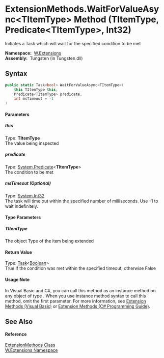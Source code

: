 ExtensionMethods.WaitForValueAsync&lt;TItemType> Method (TItemType, Predicate&lt;TItemType>, Int32)
===================================================================================================
   Initiates a Task which will wait for the specified condition to be met

  **Namespace:**  [W.Extensions][1]  
  **Assembly:**  Tungsten (in Tungsten.dll)

Syntax
------

```csharp
public static Task<bool> WaitForValueAsync<TItemType>(
	this TItemType this,
	Predicate<TItemType> predicate,
	int msTimeout = -1
)

```

#### Parameters

##### *this*
Type: **TItemType**  
The value being inspected

##### *predicate*
Type: [System.Predicate][2]&lt;**TItemType**>  
The condition to be met

##### *msTimeout* (Optional)
Type: [System.Int32][3]  
The task will time out within the specified number of milliseconds. Use -1 to wait indefinitely.

#### Type Parameters

##### *TItemType*
The object Type of the item being extended

#### Return Value
Type: [Task][4]&lt;[Boolean][5]>  
True if the condition was met within the specified timeout, otherwise False
#### Usage Note
In Visual Basic and C#, you can call this method as an instance method on any object of type . When you use instance method syntax to call this method, omit the first parameter. For more information, see [Extension Methods (Visual Basic)][6] or [Extension Methods (C# Programming Guide)][7].

See Also
--------

#### Reference
[ExtensionMethods Class][8]  
[W.Extensions Namespace][1]  

[1]: ../README.md
[2]: http://msdn.microsoft.com/en-us/library/bfcke1bz
[3]: http://msdn.microsoft.com/en-us/library/td2s409d
[4]: http://msdn.microsoft.com/en-us/library/dd321424
[5]: http://msdn.microsoft.com/en-us/library/a28wyd50
[6]: http://msdn.microsoft.com/en-us/library/bb384936.aspx
[7]: http://msdn.microsoft.com/en-us/library/bb383977.aspx
[8]: README.md